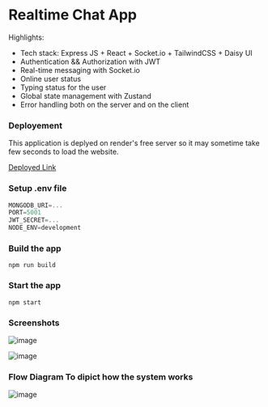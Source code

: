 #  Realtime Chat App 


Highlights:

-   Tech stack: Express JS + React  + Socket.io + TailwindCSS + Daisy UI
-   Authentication && Authorization with JWT
-   Real-time messaging with Socket.io
-   Online user status
-   Typing status for the user
-   Global state management with Zustand
-   Error handling both on the server and on the client
### Deployement
This application is deplyed on render's free server so it may sometime take few seconds to load the website.

 [Deployed Link](https://chat-app-nwly.onrender.com)
### Setup .env file

```js
MONGODB_URI=...
PORT=5001
JWT_SECRET=...
NODE_ENV=development
```

### Build the app

```shell
npm run build
```

### Start the app

```shell
npm start
```

### Screenshots

![image](./frontend/public/Screenshot%202025-06-26%20at%202.24.51 PM.png)

![image](./frontend/public/Screenshot%202025-06-26%20at%202.26.14 PM.png)

### Flow Diagram To dipict how the system works
![image](./frontend/public/Screenshot%202025-06-26%20at%203.03.04 PM.png)

